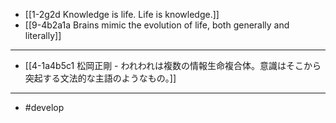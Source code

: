 - [[1-2g2d Knowledge is life. Life is knowledge.]]
- [[9-4b2a1a Brains mimic the evolution of life, both generally and literally]]
---
- [[4-1a4b5c1 松岡正剛 - われわれは複数の情報生命複合体。意識はそこから突起する文法的な主語のようなもの。]]
---
- #develop
